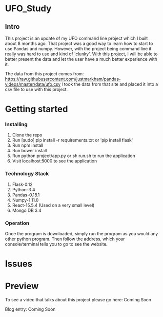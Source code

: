 # UFO_Study
## Intro

This project is an update of my UFO command line project which I built about 8
months ago. That project was a good way to learn how to start to use Pandas and
numpy. However, with the project being command line it really was hard to use and
kind of 'clunky'. With this project, I will be able to better present the data and
let the user have a much better experience with it.

The data from this project comes from: https://raw.githubusercontent.com/justmarkham/pandas-videos/master/data/ufo.csv
I took the data from that site and placed it into a csv file to use with this
project.

# Getting started
### Installing

1. Clone the repo
2. Run [sudo] pip install -r requirements.txt or 'pip install flask'
3. Run npm install
4. Run bower install
5. Run python project/app.py or sh run.sh to run the application
6. Visit localhost:5000 to see the application

### Technology Stack

1. Flask-0.12
2. Python-3.4
3. Pandas-0.18.1
4. Numpy-1.11.0
5. React-15.5.4 (Used on a very small level)
6. Mongo DB 3.4

### Operation

Once the program is downloaded, simply run the program as you would any other python program.
Then follow the address, which your console/terminal tells you to go to see the
website.

# Issues


# Preview

To see a video that talks about this project please go here: Coming Soon

Blog entry: Coming Soon

